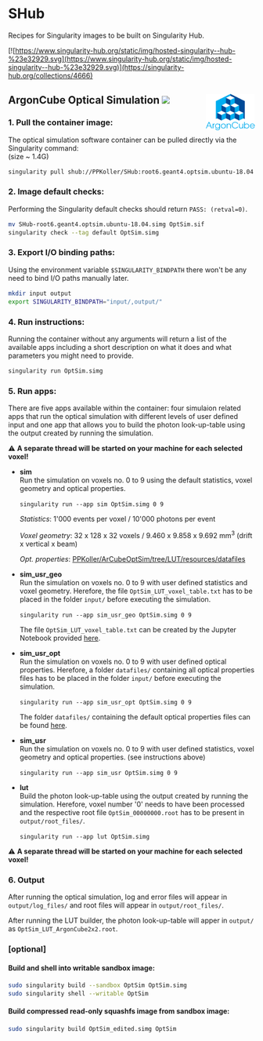 # SHub
Recipes for Singularity images to be built on Singularity Hub.

[![https://www.singularity-hub.org/static/img/hosted-singularity--hub-%23e32929.svg](https://www.singularity-hub.org/static/img/hosted-singularity--hub-%23e32929.svg)](https://singularity-hub.org/collections/4666)

## ArgonCube Optical Simulation [<img src="https://github.githubassets.com/images/modules/logos_page/GitHub-Mark.png" width="30">](https://github.com/PPKoller/ArCubeOptSim) [<img src="https://github.com/PPKoller/SHub/blob/master/.ArCube_Logo.png" width="100" align="right">](https://argoncube.org/)
### 1. Pull the container image:
The optical simulation software container can be pulled directly via the Singularity command:\
(size ~ 1.4G)
```bash
singularity pull shub://PPKoller/SHub:root6.geant4.optsim.ubuntu-18.04
```
### 2. Image default checks:
Performing the Singularity default checks should return `PASS: (retval=0)`.
```bash
mv SHub-root6.geant4.optsim.ubuntu-18.04.simg OptSim.sif
singularity check --tag default OptSim.simg
```
### 3. Export I/O binding paths:
Using the environment variable `$SINGULARITY_BINDPATH` there won't be any need to bind I/O paths manually later.
```bash
mkdir input output
export SINGULARITY_BINDPATH="input/,output/"
```
### 4. Run instructions:
Running the container without any arguments will return a list of the available apps including a short description on what it does and what parameters you might need to provide.
```bash
singularity run OptSim.simg
```
### 5. Run apps:
There are five apps available within the container: four simulaion related apps that run the optical simulation with different levels of user defined input and one app that allows you to build the photon look-up-table using the output created by running the simulation.

:warning: **A separate thread will be started on your machine for each selected voxel!**

- **sim**\
Run the simulation on voxels no. 0 to 9 using the default statistics, voxel geometry and optical properties.

  `singularity run --app sim OptSim.simg 0 9`

  *Statistics*: 1'000 events per voxel / 10'000 photons per event
  
  *Voxel geometry*: 32 x 128 x 32 voxels / 9.460 x 9.858 x 9.692 mm<sup>3</sup> (drift x vertical x beam)
  
  *Opt. properties*: [PPKoller/ArCubeOptSim/tree/LUT/resources/datafiles](https://github.com/PPKoller/ArCubeOptSim/tree/LUT/resources/datafiles)
  
- **sim_usr_geo**\
Run the simulation on voxels no. 0 to 9 with user defined statistics and voxel geometry. Herefore, the file `OptSim_LUT_voxel_table.txt` has to be placed in the folder `input/` before executing the simulation.

  `singularity run --app sim_usr_geo OptSim.simg 0 9`
  
  The file `OptSim_LUT_voxel_table.txt` can be created by the Jupyter Notebook provided [here](create_OptSim_LUT_voxel_table.ipynb).

- **sim_usr_opt**\
Run the simulation on voxels no. 0 to 9 with user defined optical properties. Herefore, a folder `datafiles/` containing all optical properties files has to be placed in the folder `input/` before executing the simulation.

  `singularity run --app sim_usr_opt OptSim.simg 0 9`
  
  The folder `datafiles/` containing the default optical properties files can be found [here](https://github.com/PPKoller/ArCubeOptSim/tree/LUT/resources/datafiles).
  
- **sim_usr**\
Run the simulation on voxels no. 0 to 9 with user defined statistics, voxel geometry and optical properties. (see instructions above)

  `singularity run --app sim_usr OptSim.simg 0 9`
    
- **lut**\
Build the photon look-up-table using the output created by running the simulation. Herefore, voxel number '0' needs to have been processed and the respective root file `OptSim_00000000.root` has to be present in `output/root_files/`.

  `singularity run --app lut OptSim.simg`
  
:warning: **A separate thread will be started on your machine for each selected voxel!**

### 6. Output
After running the optical simulation, log and error files will appear in `output/log_files/` and root files will appear in `output/root_files/`.

After running the LUT builder, the photon look-up-table will apper in `output/` as `OptSim_LUT_ArgonCube2x2.root`.

### [optional]
#### Build and shell into writable sandbox image:
```bash
sudo singularity build --sandbox OptSim OptSim.simg
sudo singularity shell --writable OptSim
```
#### Build compressed read-only squashfs image from sandbox image:
```bash
sudo singularity build OptSim_edited.simg OptSim
```
